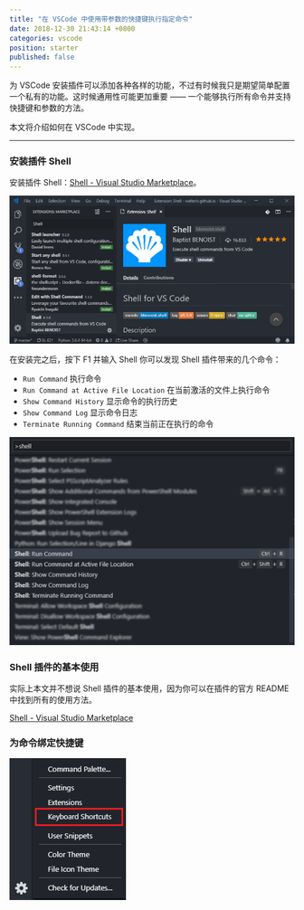 ```yaml
---
title: "在 VSCode 中使用带参数的快捷键执行指定命令"
date: 2018-12-30 21:43:14 +0800
categories: vscode
position: starter
published: false
---
```


为 VSCode 安装插件可以添加各种各样的功能，不过有时候我只是期望简单配置一个私有的功能。这时候通用性可能更加重要 —— 一个能够执行所有命令并支持快捷键和参数的方法。

本文将介绍如何在 VSCode 中实现。

---

<div id="toc"></div>

### 安装插件 Shell

安装插件 Shell：[Shell - Visual Studio Marketplace](https://marketplace.visualstudio.com/items?itemName=bbenoist.shell)。

![Shell 插件](/static/posts/2018-12-30-17-06-59.png)

在安装完之后，按下 F1 并输入 Shell 你可以发现 Shell 插件带来的几个命令：

- `Run Command` 执行命令
- `Run Command at Active File Location` 在当前激活的文件上执行命令
- `Show Command History` 显示命令的执行历史
- `Show Command Log` 显示命令日志
- `Terminate Running Command` 结束当前正在执行的命令

![Shell 命令带来的几个插件](/static/posts/2018-12-30-17-11-00.png)

### Shell 插件的基本使用

实际上本文并不想说 Shell 插件的基本使用，因为你可以在插件的官方 README 中找到所有的使用方法。

[Shell - Visual Studio Marketplace](https://marketplace.visualstudio.com/items?itemName=bbenoist.shell)

### 为命令绑定快捷键

![打开 VSCode 的快捷键设置](/static/posts/2018-12-30-17-12-49.png)


